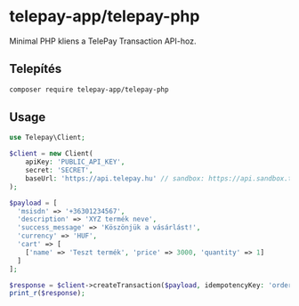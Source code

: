 # telepay-app/telepay-php

Minimal PHP kliens a TelePay Transaction API-hoz.

## Telepítés

```bash
composer require telepay-app/telepay-php
```


## Usage
```php
use Telepay\Client;

$client = new Client(
    apiKey: 'PUBLIC_API_KEY',
    secret: 'SECRET',
    baseUrl: 'https://api.telepay.hu' // sandbox: https://api.sandbox.telepay.hu
);

$payload = [
  'msisdn' => '+36301234567',
  'description' => 'XYZ termék neve',
  'success_message' => 'Köszönjük a vásárlást!',
  'currency' => 'HUF',
  'cart' => [
    ['name' => 'Teszt termék', 'price' => 3000, 'quantity' => 1]
  ]
];

$response = $client->createTransaction($payload, idempotencyKey: 'order-12345');
print_r($response);
```
